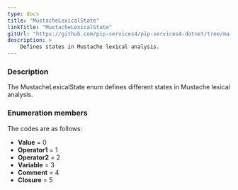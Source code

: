```yaml
---
type: docs
title: "MustacheLexicalState"
linkTitle: "MustacheLexicalState"
gitUrl: "https://github.com/pip-services4/pip-services4-dotnet/tree/main/pip-services4-expressions-dotnet"
description: > 
    Defines states in Mustache lexical analysis.
---
```


### Description

The MustacheLexicalState enum defines different states in Mustache lexical analysis.


### Enumeration members

The codes are as follows:

- **Value** = 0
- **Operator1** = 1
- **Operator2** = 2
- **Variable** = 3
- **Comment** = 4
- **Closure** = 5
